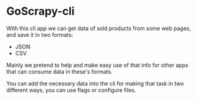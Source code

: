 # GoScrapy-cli

With this cli app we can get data of sold products from some web pages, and save it in two formats:
 - JSON
 - CSV

Mainly we pretend to help and make easy use of that info for other apps that can consume data in these's formats.

You can add the necessary data into the cli for making that task in two different ways, you can use flags or configure files.
